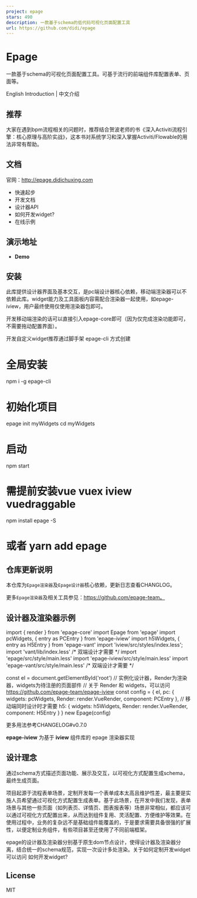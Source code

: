 ```yaml
---
project: epage
stars: 490
description: 一款基于schema的低代码可视化页面配置工具
url: https://github.com/didi/epage
---
```


Epage
=====

一款基于schema的可视化页面配置工具。可基于流行的前端组件库配置表单、页面等。

English Introduction | 中文介绍

推荐
--

大家在遇到bpm流程相关的问题时，推荐结合贺波老师的书《深入Activiti流程引擎：核心原理与高阶实战》，这本书对系统学习和深入掌握Activiti/Flowable的用法非常有帮助。

文档
--

官网：http://epage.didichuxing.com

-   快速起步
-   开发文档
-   设计器API
-   如何开发widget?
-   在线示例

演示地址
----

-   **Demo**

安装
--

此库提供设计器界面及基本交互，是pc端设计器核心依赖，移动端渲染器可以不依赖此库。widget能力及工具面板内容需配合渲染器一起使用，如epage-iview，用户最终使用仅使用渲染器包即可。

开发移动端渲染的话可以直接引入epage-core即可（因为仅完成渲染功能即可，不需要拖动配置界面）。

开发自定义widget推荐通过脚手架 epage-cli 方式创建

# 全局安装
npm i -g epage-cli
# 初始化项目
epage init myWidgets
cd myWidgets
# 启动
npm start

# 需提前安装vue vuex iview vuedraggable
npm install epage -S
# 或者 yarn add epage

仓库更新说明
------

本仓库为`Epage渲染器`及`Epage设计器`核心依赖，更新日志查看CHANGLOG。

更多`Epage渲染器`及相关工具参见：https://github.com/epage-team。

设计器及渲染器示例
---------

import { render } from 'epage-core'
import Epage from 'epage'
import pcWidgets, { entry as PCEntry } from 'epage-iview'
import h5Widgets, { entry as H5Entry } from 'epage-vant'
import 'iview/src/styles/index.less';
import 'vant/lib/index.less' /\* 双端设计才需要 \*/
import 'epage/src/style/main.less'
import 'epage-iview/src/style/main.less'
import 'epage-vant/src/style/main.less' /\* 双端设计才需要 \*/

const el \= document.getElementById('root')
// 实例化设计器，Render为渲染器，widgets为待注册的页面部件
// 关于 Render 和 widgets，可以访问 https://github.com/epage-team/epage-iview
const config \= {
  el,
  pc: {
    widgets: pcWidgets,
    Render: render.VueRender,
    component: PCEntry
  },
  // 移动端同时设计时才需要
  h5: {
    widgets: h5Widgets,
    Render: render.VueRender,
    component: H5Entry
  }
}
new Epage(config)

更多用法参考CHANGELOG#v0.7.0

**epage-iview** 为基于 **iview** 组件库的 epage 渲染器实现

设计理念
----

通过schema方式描述页面功能、展示及交互，以可视化方式配置生成schema，最终生成页面。

项目起源于流程表单场景，定制开发每一个表单成本太高且维护性差，最主要是实施人员希望通过可视化方式配置生成表单。基于此场景，在开发中我们发现，表单场景与其他一些页面（如列表页、详情页、图表报表等）场景非常相似，都应该可以通过可视化方式配置出来，从而达到组件复用、灵活配置、方便维护等效果。在使用过程中，业务的复杂远不是基础组件能覆盖的，于是要求需要具备很强的扩展性，以便定制业务组件，有些项目甚至还使用了不同前端框架。

epage的设计器及渲染器分别基于原生dom节点设计，使得设计器及渲染器分离，结合统一的schema规范，实现一次设计多处渲染。关于如何定制开发widget可以访问 如何开发widget?

License
-------

MIT
